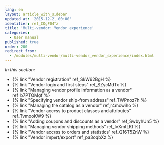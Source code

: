 ```yaml
---
lang: en
layout: article_with_sidebar
updated_at: '2015-12-21 00:00'
identifier: ref_COgF04Tz
title: 'Multi-vendor: Vendor experience'
categories:
  - User manual
published: true
order: 200
redirect_from:
  - /modules/multi-vendor/multi-vendor_vendor_experience/index.html
---
```

_In this section:_

*   {% link "Vendor registration" ref_SkW62BgH %}
*   {% link "Vendor login and first steps" ref_SZycMdTx %}
*   {% link "Managing vendor profile information as a vendor" ref_b7PTQMgf %}
*   {% link "Specifying vendor ship-from address" ref_TWPnoz7h %}
*   {% link "Managing the catalog as a vendor" ref_r4mcwiho %}
*   {% link "Vendor access to product classes and attributes" ref_TvmooKW9 %}
*   {% link "Adding coupons and discounts as a vendor" ref_SwbyhUn5 %}
*   {% link "Managing vendor shipping methods" ref_IvXmtLKI %}
*   {% link "Vendor access to orders and statistics" ref_Q16T5ZnW %}
*   {% link "Vendor import/export" ref_pa3oqbXz %}

